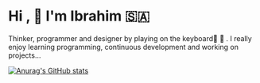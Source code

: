 # Hi ,  :hugs: I'm Ibrahim :saudi_arabia: 
Thinker, programmer and designer by playing on the keyboard:musical_score:    :musical_keyboard: . 
I really enjoy learning programming, continuous development and working on projects...


[![Anurag's GitHub stats](https://github-readme-stats.vercel.app/api?username=Ibrahim&count_private=true)](https://github.com/Ibrahim/github-readme-stats)






